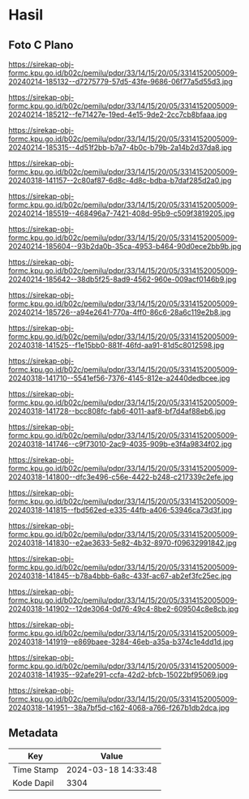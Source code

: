 # Hasil

## Foto C Plano

https://sirekap-obj-formc.kpu.go.id/b02c/pemilu/pdpr/33/14/15/20/05/3314152005009-20240214-185132--d7275779-57d5-43fe-9686-06f77a5d55d3.jpg

https://sirekap-obj-formc.kpu.go.id/b02c/pemilu/pdpr/33/14/15/20/05/3314152005009-20240214-185212--fe71427e-19ed-4e15-9de2-2cc7cb8bfaaa.jpg

https://sirekap-obj-formc.kpu.go.id/b02c/pemilu/pdpr/33/14/15/20/05/3314152005009-20240214-185315--4d51f2bb-b7a7-4b0c-b79b-2a14b2d37da8.jpg

https://sirekap-obj-formc.kpu.go.id/b02c/pemilu/pdpr/33/14/15/20/05/3314152005009-20240318-141157--2c80af87-6d8c-4d8c-bdba-b7daf285d2a0.jpg

https://sirekap-obj-formc.kpu.go.id/b02c/pemilu/pdpr/33/14/15/20/05/3314152005009-20240214-185519--468496a7-7421-408d-95b9-c509f3819205.jpg

https://sirekap-obj-formc.kpu.go.id/b02c/pemilu/pdpr/33/14/15/20/05/3314152005009-20240214-185604--93b2da0b-35ca-4953-b464-90d0ece2bb9b.jpg

https://sirekap-obj-formc.kpu.go.id/b02c/pemilu/pdpr/33/14/15/20/05/3314152005009-20240214-185642--38db5f25-8ad9-4562-960e-009acf0146b9.jpg

https://sirekap-obj-formc.kpu.go.id/b02c/pemilu/pdpr/33/14/15/20/05/3314152005009-20240214-185726--a94e2641-770a-4ff0-86c6-28a6c119e2b8.jpg

https://sirekap-obj-formc.kpu.go.id/b02c/pemilu/pdpr/33/14/15/20/05/3314152005009-20240318-141525--f1e15bb0-881f-46fd-aa91-81d5c8012598.jpg

https://sirekap-obj-formc.kpu.go.id/b02c/pemilu/pdpr/33/14/15/20/05/3314152005009-20240318-141710--5541ef56-7376-4145-812e-a2440dedbcee.jpg

https://sirekap-obj-formc.kpu.go.id/b02c/pemilu/pdpr/33/14/15/20/05/3314152005009-20240318-141728--bcc808fc-fab6-4011-aaf8-bf7d4af88eb6.jpg

https://sirekap-obj-formc.kpu.go.id/b02c/pemilu/pdpr/33/14/15/20/05/3314152005009-20240318-141746--c9f73010-2ac9-4035-909b-e3f4a9834f02.jpg

https://sirekap-obj-formc.kpu.go.id/b02c/pemilu/pdpr/33/14/15/20/05/3314152005009-20240318-141800--dfc3e496-c56e-4422-b248-c217339c2efe.jpg

https://sirekap-obj-formc.kpu.go.id/b02c/pemilu/pdpr/33/14/15/20/05/3314152005009-20240318-141815--fbd562ed-e335-44fb-a406-53946ca73d3f.jpg

https://sirekap-obj-formc.kpu.go.id/b02c/pemilu/pdpr/33/14/15/20/05/3314152005009-20240318-141830--e2ae3633-5e82-4b32-8970-f09632991842.jpg

https://sirekap-obj-formc.kpu.go.id/b02c/pemilu/pdpr/33/14/15/20/05/3314152005009-20240318-141845--b78a4bbb-6a8c-433f-ac67-ab2ef3fc25ec.jpg

https://sirekap-obj-formc.kpu.go.id/b02c/pemilu/pdpr/33/14/15/20/05/3314152005009-20240318-141902--12de3064-0d76-49c4-8be2-609504c8e8cb.jpg

https://sirekap-obj-formc.kpu.go.id/b02c/pemilu/pdpr/33/14/15/20/05/3314152005009-20240318-141919--e869baee-3284-46eb-a35a-b374c1e4dd1d.jpg

https://sirekap-obj-formc.kpu.go.id/b02c/pemilu/pdpr/33/14/15/20/05/3314152005009-20240318-141935--92afe291-ccfa-42d2-bfcb-15022bf95069.jpg

https://sirekap-obj-formc.kpu.go.id/b02c/pemilu/pdpr/33/14/15/20/05/3314152005009-20240318-141951--38a7bf5d-c162-4068-a766-f267b1db2dca.jpg


## Metadata

| Key        | Value               |
| ---------- | ------------------- |
| Time Stamp | 2024-03-18 14:33:48 |
| Kode Dapil | 3304                |




